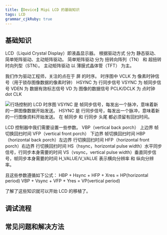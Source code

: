 ```yaml
---
title: [Device] Mipi LCD 的基础知识
tags: LCD
grammar_cjkRuby: true
---
```


## 基础知识
LCD（Liquid Crystal Display）即液晶显示器。
根据驱动方式 分为 静态驱动、简单矩阵驱动、主动矩阵驱动。
简单矩阵驱动 分为 扭转向阵列（TN） 和 超扭转时向列型（STN）。
主动矩阵驱动 以 薄膜式晶体管（TFT） 为主。

我们作为驱动工程师，关注的点在于 屏 的时序。
时序图中 
VCLK 为 像素时钟信号（用于锁存图像数据的像素时钟）
HSYNC 为 行同步信号
VSYNC 为 帧同步信号
VDEN 为 数据有效标志信号
VD 为 图像的数据信号
PCLK/DCLK 为 点时钟 dot CLK


![行场控制的 LCD 时序图](http://ww3.sinaimg.cn/large/ba061518gw1f6wulbs1dfj20n10fodhj.jpg)
VSYNC 是 帧同步信号，每发出一个脉冲，意味着新的一屏图像数据开始发送。
HSYNC 是 行同步信号，每发出一个脉冲，意味着新的一行图像资料开始发送。
在 帧同步 和 行同步 头尾 都必须留有回扫时间。

LCD 控制器中我们需要设置一些参数。
VBP（vertical back porch） 上边界 帧切换回扫时间
VFP（vertical front porch） 下边界 帧切换回扫时间
HBP（horizontal back porch）左边界 行切换回扫时间
HFP（horizontal front porch）右边界 行切换回扫时间
HS（hsync，horizontal pulse width）水平同步信号，行同步本身需要的时间
VS（vsync，vertical pulse width）垂直同步信号，帧同步本身需要的时间
H_VALUE/V_VALUE 表示横向分辨率 和 纵向分辨率。

且这些参数遵循如下公式：
HBP + Hsync + HFP + Xres  = HP(horizontal period)
VBP + Vsync + VFP + Yres = VP(vertical period)

了解了这些知识就可以开始 LCD 的移植了。
## 调试流程

## 常见问题和解决方法
